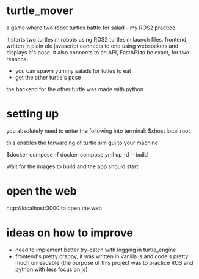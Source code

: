 # turtle_mover
a game where two robot turtles battle for salad - my ROS2 practice.

it starts two turtlesim robots using ROS2 turtlesim launch files.
frontend, written in plain ole javascript connects to one using
websockets and displays it's pose. it also connects to an API,
FastAPI to be exact, for two reasons:
- you can spawn yummy salads for tutles to eat
- get the other turtle's pose

the backend for the other turtle was made with python

# setting up



you absolutely need to enter the following into terminal:
$xhost local:root

this enables the forwarding of turtle sim gui to your machine

$docker-compose -f docker-compose.yml up -d --build

Wait for the images to build and the app should start

# open the web

http://localhost:3000 to open the web

# ideas on how to improve

- need to implement better try-catch with logging in turtle_engine
- frontend's pretty crappy, it was written in vanilla js and code's pretty much unreadable (the purpose of this project was to practice ROS and python with less focus on js)
